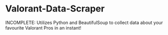 # Valorant-Data-Scraper
INCOMPLETE: Utilizes Python and BeautifulSoup to collect data about your favourite Valorant Pros in an instant! 
